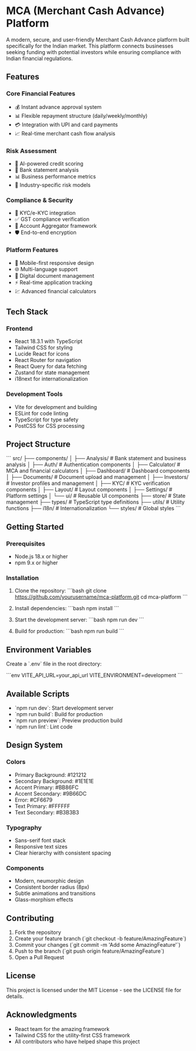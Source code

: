 # MCA (Merchant Cash Advance) Platform

A modern, secure, and user-friendly Merchant Cash Advance platform built specifically for the Indian market. This platform connects businesses seeking funding with potential investors while ensuring compliance with Indian financial regulations.

## Features

### Core Financial Features
- 💰 Instant advance approval system
- 📊 Flexible repayment structure (daily/weekly/monthly)
- 💳 Integration with UPI and card payments
- 📈 Real-time merchant cash flow analysis

### Risk Assessment
- 🤖 AI-powered credit scoring
- 📑 Bank statement analysis
- 📊 Business performance metrics
- 🎯 Industry-specific risk models

### Compliance & Security
- 🔐 KYC/e-KYC integration
- ✅ GST compliance verification
- 🏦 Account Aggregator framework
- 🛡️ End-to-end encryption

### Platform Features
- 📱 Mobile-first responsive design
- 🌐 Multi-language support
- 📄 Digital document management
- ⚡ Real-time application tracking
- 💹 Advanced financial calculators

## Tech Stack

### Frontend
- React 18.3.1 with TypeScript
- Tailwind CSS for styling
- Lucide React for icons
- React Router for navigation
- React Query for data fetching
- Zustand for state management
- i18next for internationalization

### Development Tools
- Vite for development and building
- ESLint for code linting
- TypeScript for type safety
- PostCSS for CSS processing

## Project Structure

\`\`\`
src/
├── components/
│   ├── Analysis/       # Bank statement and business analysis
│   ├── Auth/           # Authentication components
│   ├── Calculator/     # MCA and financial calculators
│   ├── Dashboard/      # Dashboard components
│   ├── Documents/      # Document upload and management
│   ├── Investors/      # Investor profiles and management
│   ├── KYC/           # KYC verification components
│   ├── Layout/        # Layout components
│   ├── Settings/      # Platform settings
│   └── ui/            # Reusable UI components
├── store/             # State management
├── types/             # TypeScript type definitions
├── utils/             # Utility functions
├── i18n/              # Internationalization
└── styles/            # Global styles
\`\`\`

## Getting Started

### Prerequisites
- Node.js 18.x or higher
- npm 9.x or higher

### Installation

1. Clone the repository:
\`\`\`bash
git clone https://github.com/yourusername/mca-platform.git
cd mca-platform
\`\`\`

2. Install dependencies:
\`\`\`bash
npm install
\`\`\`

3. Start the development server:
\`\`\`bash
npm run dev
\`\`\`

4. Build for production:
\`\`\`bash
npm run build
\`\`\`

## Environment Variables

Create a \`.env\` file in the root directory:

\`\`\`env
VITE_API_URL=your_api_url
VITE_ENVIRONMENT=development
\`\`\`

## Available Scripts

- \`npm run dev\`: Start development server
- \`npm run build\`: Build for production
- \`npm run preview\`: Preview production build
- \`npm run lint\`: Lint code

## Design System

### Colors
- Primary Background: #121212
- Secondary Background: #1E1E1E
- Accent Primary: #BB86FC
- Accent Secondary: #9B66DC
- Error: #CF6679
- Text Primary: #FFFFFF
- Text Secondary: #B3B3B3

### Typography
- Sans-serif font stack
- Responsive text sizes
- Clear hierarchy with consistent spacing

### Components
- Modern, neumorphic design
- Consistent border radius (8px)
- Subtle animations and transitions
- Glass-morphism effects

## Contributing

1. Fork the repository
2. Create your feature branch (\`git checkout -b feature/AmazingFeature\`)
3. Commit your changes (\`git commit -m 'Add some AmazingFeature'\`)
4. Push to the branch (\`git push origin feature/AmazingFeature\`)
5. Open a Pull Request

## License

This project is licensed under the MIT License - see the LICENSE file for details.

## Acknowledgments

- React team for the amazing framework
- Tailwind CSS for the utility-first CSS framework
- All contributors who have helped shape this project